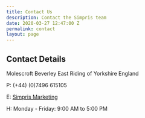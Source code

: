 ```yaml
---
title: Contact Us
description: Contact the Simpris team
date: 2020-03-27 12:47:00 Z
permalink: contact
layout: page
---
```


## Contact Details
Molescroft
Beverley
East Riding of Yorkshire
England

 P: (+44) (0)7496 615105

 E: [Simpris Marketing](mailto:marketing@simpris.com)

 H: Monday - Friday: 9:00 AM to 5:00 PM